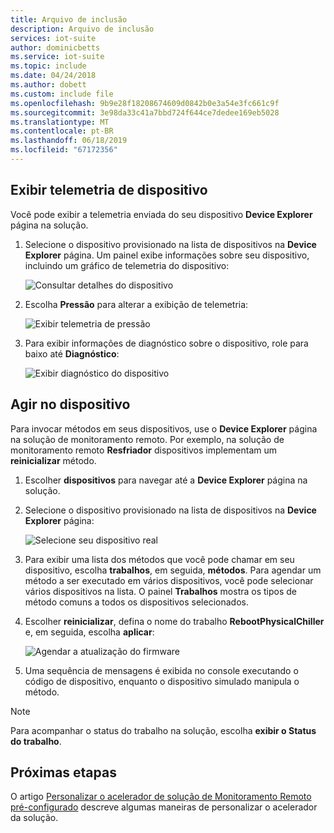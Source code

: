 ```yaml
---
title: Arquivo de inclusão
description: Arquivo de inclusão
services: iot-suite
author: dominicbetts
ms.service: iot-suite
ms.topic: include
ms.date: 04/24/2018
ms.author: dobett
ms.custom: include file
ms.openlocfilehash: 9b9e28f18208674609d0842b0e3a54e3fc661c9f
ms.sourcegitcommit: 3e98da33c41a7bbd724f644ce7dedee169eb5028
ms.translationtype: MT
ms.contentlocale: pt-BR
ms.lasthandoff: 06/18/2019
ms.locfileid: "67172356"
---
```

## <a name="view-device-telemetry"></a>Exibir telemetria de dispositivo

Você pode exibir a telemetria enviada do seu dispositivo **Device Explorer** página na solução.

1. Selecione o dispositivo provisionado na lista de dispositivos na **Device Explorer** página. Um painel exibe informações sobre seu dispositivo, incluindo um gráfico de telemetria do dispositivo:

    ![Consultar detalhes do dispositivo](media/iot-suite-visualize-connecting/devicesdetail.png)

1. Escolha **Pressão** para alterar a exibição de telemetria:

    ![Exibir telemetria de pressão](media/iot-suite-visualize-connecting/devicespressure.png)

1. Para exibir informações de diagnóstico sobre o dispositivo, role para baixo até **Diagnóstico**:

    ![Exibir diagnóstico do dispositivo](media/iot-suite-visualize-connecting/devicesdiagnostics.png)

## <a name="act-on-your-device"></a>Agir no dispositivo

Para invocar métodos em seus dispositivos, use o **Device Explorer** página na solução de monitoramento remoto. Por exemplo, na solução de monitoramento remoto **Resfriador** dispositivos implementam um **reinicializar** método.

1. Escolher **dispositivos** para navegar até a **Device Explorer** página na solução.

1. Selecione o dispositivo provisionado na lista de dispositivos na **Device Explorer** página:

    ![Selecione seu dispositivo real](media/iot-suite-visualize-connecting/devicesselect.png)

1. Para exibir uma lista dos métodos que você pode chamar em seu dispositivo, escolha **trabalhos**, em seguida, **métodos**. Para agendar um método a ser executado em vários dispositivos, você pode selecionar vários dispositivos na lista. O painel **Trabalhos** mostra os tipos de método comuns a todos os dispositivos selecionados.

1. Escolher **reinicializar**, defina o nome do trabalho **RebootPhysicalChiller** e, em seguida, escolha **aplicar**:

    ![Agendar a atualização do firmware](media/iot-suite-visualize-connecting/deviceschedule.png)

1. Uma sequência de mensagens é exibida no console executando o código de dispositivo, enquanto o dispositivo simulado manipula o método.

> [!NOTE]
> Para acompanhar o status do trabalho na solução, escolha **exibir o Status do trabalho**.

## <a name="next-steps"></a>Próximas etapas

O artigo [Personalizar o acelerador de solução de Monitoramento Remoto pré-configurado](../articles/iot-accelerators/iot-accelerators-remote-monitoring-customize.md) descreve algumas maneiras de personalizar o acelerador da solução.